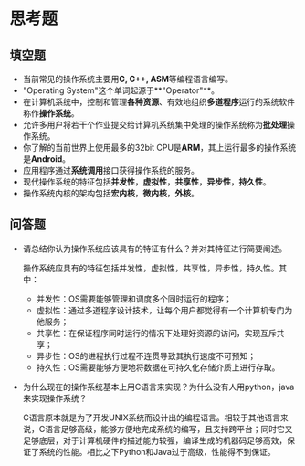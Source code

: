 # 思考题

## 填空题

- 当前常见的操作系统主要用**C, C++, ASM**等编程语言编写。
- "Operating System"这个单词起源于**"Operator"**。
- 在计算机系统中，控制和管理**各种资源**、有效地组织**多道程序**运行的系统软件称作**操作系统**。
- 允许多用户将若干个作业提交给计算机系统集中处理的操作系统称为**批处理**操作系统。
- 你了解的当前世界上使用最多的32bit CPU是**ARM**，其上运行最多的操作系统是**Android**。
- 应用程序通过**系统调用**接口获得操作系统的服务。
- 现代操作系统的特征包括**并发性**，**虚拟性**，**共享性**，**异步性**，**持久性**。
- 操作系统内核的架构包括**宏内核**，**微内核**，**外核**。

## 问答题

- 请总结你认为操作系统应该具有的特征有什么？并对其特征进行简要阐述。

  操作系统应具有的特征包括并发性，虚拟性，共享性，异步性，持久性。其中：

  - 并发性：OS需要能够管理和调度多个同时运行的程序；
  - 虚拟性：通过多道程序设计技术，让每个用户都觉得有一个计算机专门为他服务；
  - 共享性：在保证程序同时运行的情况下处理好资源的访问，实现互斥共享；
  - 异步性：OS的进程执行过程不连贯导致其执行速度不可预知；
  - 持久性：OS需要能够方便地将数据在可持久化存储介质上进行存取。

- 为什么现在的操作系统基本上用C语言来实现？为什么没有人用python，java来实现操作系统？

  C语言原本就是为了开发UNIX系统而设计出的编程语言。相较于其他语言来说，C语言足够高级，能够方便地完成系统的编写，且支持跨平台；同时它又足够底层，对于计算机硬件的描述能力较强，编译生成的机器码足够高效，保证了系统的性能。相比之下Python和Java过于高级，性能得不到保证。